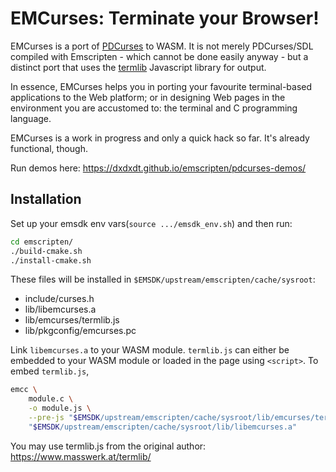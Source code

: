 # EMCurses: Terminate your Browser!

EMCurses is a port of [PDCurses](http://pdcurses.sourceforge.net/) to WASM. It
is not merely PDCurses/SDL compiled with Emscripten - which cannot be done
easily anyway - but a distinct port that uses the
[termlib](http://www.masswerk.at/termlib/) Javascript library for output.

In essence, EMCurses helps you in porting your favourite terminal-based
applications to the Web platform; or in designing Web pages in the environment
you are accustomed to: the terminal and C programming language.

EMCurses is a work in progress and only a quick hack so far. It's already
functional, though.

Run demos here: https://dxdxdt.github.io/emscripten/pdcurses-demos/

## Installation
Set up your emsdk env vars(`source .../emsdk_env.sh`) and then run:

```sh
cd emscripten/
./build-cmake.sh
./install-cmake.sh
```

These files will be installed in `$EMSDK/upstream/emscripten/cache/sysroot`:

- include/curses.h
- lib/libemcurses.a
- lib/emcurses/termlib.js
- lib/pkgconfig/emcurses.pc

Link `libemcurses.a` to your WASM module. `termlib.js` can either be embedded to
your WASM module or loaded in the page using `<script>`. To embed `termlib.js`,

```sh
emcc \
    module.c \
    -o module.js \
    --pre-js "$EMSDK/upstream/emscripten/cache/sysroot/lib/emcurses/termlib.js" \
    "$EMSDK/upstream/emscripten/cache/sysroot/lib/libemcurses.a"
```

You may use termlib.js from the original author:
https://www.masswerk.at/termlib/
